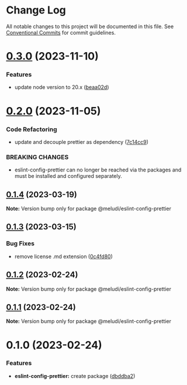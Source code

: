 # Change Log

All notable changes to this project will be documented in this file.
See [Conventional Commits](https://conventionalcommits.org) for commit guidelines.

# [0.3.0](https://github.com/meludi/eslint-config/compare/@meludi/eslint-config-prettier@0.2.0...@meludi/eslint-config-prettier@0.3.0) (2023-11-10)

### Features

- update node version to 20.x ([beaa02d](https://github.com/meludi/eslint-config/commit/beaa02d9bd4f20babf266eb4ffba050f1eb7432e))

# [0.2.0](https://github.com/meludi/eslint-config/compare/@meludi/eslint-config-prettier@0.1.4...@meludi/eslint-config-prettier@0.2.0) (2023-11-05)

### Code Refactoring

- update and decouple prettier as dependency ([7c14cc9](https://github.com/meludi/eslint-config/commit/7c14cc950989576126e73bcd9a1e67c67aa8ad54))

### BREAKING CHANGES

- eslint-config-prettier can no longer be reached via the packages and must be
  installed and configured separately.

## [0.1.4](https://github.com/meludi/eslint-config/compare/@meludi/eslint-config-prettier@0.1.3...@meludi/eslint-config-prettier@0.1.4) (2023-03-19)

**Note:** Version bump only for package @meludi/eslint-config-prettier

## [0.1.3](https://github.com/meludi/eslint-config/compare/@meludi/eslint-config-prettier@0.1.2...@meludi/eslint-config-prettier@0.1.3) (2023-03-15)

### Bug Fixes

- remove license .md extension ([0c4fd80](https://github.com/meludi/eslint-config/commit/0c4fd80771fe7317e53b1a243c454aa46e122577))

## [0.1.2](https://github.com/meludi/eslint-config/compare/@meludi/eslint-config-prettier@0.1.1...@meludi/eslint-config-prettier@0.1.2) (2023-02-24)

**Note:** Version bump only for package @meludi/eslint-config-prettier

## [0.1.1](https://github.com/meludi/eslint-config/compare/@meludi/eslint-config-prettier@0.1.0...@meludi/eslint-config-prettier@0.1.1) (2023-02-24)

**Note:** Version bump only for package @meludi/eslint-config-prettier

# 0.1.0 (2023-02-24)

### Features

- **eslint-config-prettier:** create package ([dbddba2](https://github.com/meludi/eslint-config/commit/dbddba235fbe4a6ff650dd97f89fe618e5c7ee43))
